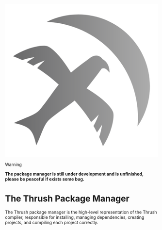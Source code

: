 <p align="center">
  <img src= "https://github.com/thrushlang/thorium/blob/master/assets/thrushlang-v1.0.png" alt= "logo" style= "width: 2hv; height: 2hv;"> </img>
</p>

> [!WARNING]  
> **The package manager is still under development and is unfinished, please be peaceful if exists some bug.**

# The Thrush Package Manager 

The Thrush package manager is the high-level representation of the Thrush compiler, responsible for installing, managing dependencies, creating projects, and compiling each project correctly.
